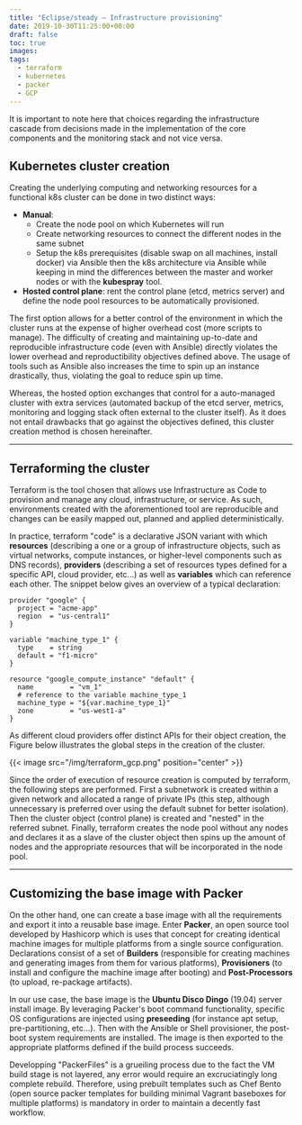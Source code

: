 ```yaml
---
title: "Eclipse/steady — Infrastructure provisioning"
date: 2019-10-30T11:25:00+00:00
draft: false
toc: true
images:
tags:
  - terraform
  - kubernetes
  - packer
  - GCP
---
```


It is important to note here that choices regarding the infrastructure cascade from decisions made in the implementation of the core components and the monitoring stack and not vice versa. 

## Kubernetes cluster creation

Creating the underlying computing and networking resources for a functional k8s cluster can be done in two distinct ways:

- **Manual**: 
    - Create the node pool on which Kubernetes will run
    - Create networking resources to connect the different nodes in the same subnet
    - Setup the k8s prerequisites (disable swap on all machines, install docker) via Ansible then the k8s architecture via Ansible while keeping in mind the differences between the master and worker nodes or with the **kubespray** tool.
- **Hosted control plane**: rent the control plane (etcd, metrics server) and define the node pool resources to be automatically provisioned. 

The first option allows for a better control of the environment in which the cluster runs at the expense of higher overhead cost (more scripts to manage). The difficulty of creating and maintaining up-to-date and reproducible infrastructure code (even with Ansible) directly violates the lower overhead and reproductibility objectives defined above. The usage of tools such as Ansible also increases the time to spin up an instance drastically, thus, violating the goal to reduce spin up time. 

Whereas, the hosted option exchanges that control for a auto-managed cluster with extra services (automated backup of the etcd server, metrics, monitoring and logging stack often external to the cluster itself). As it does not entail drawbacks that go against the objectives defined, this cluster creation method is chosen hereinafter.

---
## Terraforming the cluster

Terraform is the tool chosen that allows use Infrastructure as Code to provision and manage any cloud, infrastructure, or service. As such, environments created with the aforementioned tool are reproducible and changes can be easily mapped out, planned and applied deterministically. 

In practice, terraform "code" is a declarative JSON variant with which **resources** (describing a one or a group of infrastructure objects, such as virtual networks, compute instances, or higher-level components such as DNS records), **providers** (describing a set of resources types defined for a specific API, cloud provider, etc...) as well as **variables** which can reference each other. The snippet below gives an overview of a typical declaration:

```hcl
provider "google" {
  project = "acme-app"
  region  = "us-central1"
}

variable "machine_type_1" {
  type    = string
  default = "f1-micro"
}

resource "google_compute_instance" "default" {
  name         = "vm_1"
  # reference to the variable machine_type_1
  machine_type = "${var.machine_type_1}"
  zone         = "us-west1-a"
}
```

As different cloud providers offer distinct APIs for their object creation, the Figure below illustrates the global steps in the creation of the cluster.

{{< image src="/img/terraform_gcp.png"  position="center" >}}

Since the order of execution of resource creation is computed by terraform, the following steps are performed. First a subnetwork is created within a given network and allocated a range of private IPs (this step, although unnecessary is preferred over using the default subnet for better isolation). Then the cluster object (control plane) is created and "nested" in the referred subnet. Finally, terraform creates the node pool without any nodes and declares it as a slave of the cluster object then spins up the amount of nodes and the appropriate resources that will be incorporated in the node pool. 


---
## Customizing the base image with Packer

On the other hand, one can create a base image with all the requirements and export it into a reusable base image. Enter **Packer**, an open source tool developed by Hashicorp which is uses that concept for creating identical machine images for multiple platforms from a single source configuration. Declarations consist of a set of **Builders** (responsible for creating machines and generating images from them for various platforms), **Provisioners** (to install and configure the machine image after booting) and **Post-Processors** (to upload, re-package artifacts). 

In our use case, the base image is the **Ubuntu Disco Dingo** (19.04) server install image. By leveraging Packer's boot command functionality, specific OS configurations are injected using **preseeding** (for instance apt setup, pre-partitioning, etc...). Then with the Ansible or Shell provisioner, the post-boot system requirements are installed. The image is then exported to the appropriate platforms defined if the build process succeeds.

Developping "PackerFiles" is a grueiling process due to the fact the VM build stage is not layered, any error would require an excruciatingly long complete rebuild. Therefore, using prebuilt templates such as Chef Bento (open source packer templates for building minimal Vagrant baseboxes for multiple platforms) is mandatory in order to maintain a decently fast workflow. 

